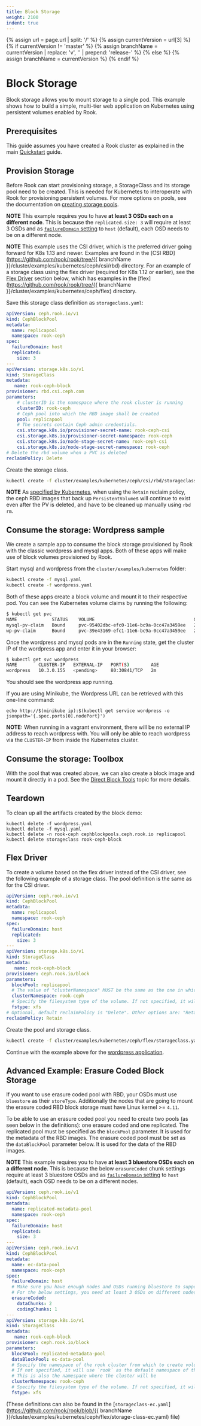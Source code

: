 ```yaml
---
title: Block Storage
weight: 2100
indent: true
---
```

{% assign url = page.url | split: '/' %}
{% assign currentVersion = url[3] %}
{% if currentVersion != 'master' %}
{% assign branchName = currentVersion | replace: 'v', '' | prepend: 'release-' %}
{% else %}
{% assign branchName = currentVersion %}
{% endif %}
# Block Storage

Block storage allows you to mount storage to a single pod. This example shows how to build a simple, multi-tier web application on Kubernetes using persistent volumes enabled by Rook.

## Prerequisites

This guide assumes you have created a Rook cluster as explained in the main [Quickstart](ceph-quickstart.md) guide.

## Provision Storage

Before Rook can start provisioning storage, a StorageClass and its storage pool need to be created. This is needed for Kubernetes to interoperate with Rook for provisioning persistent volumes. For more options on pools, see the documentation on [creating storage pools](ceph-pool-crd.md).

**NOTE** This example requires you to have **at least 3 OSDs each on a different node**.
This is because the `replicated.size: 3` will require at least 3 OSDs and as [`failureDomain` setting](ceph-pool-crd.md#spec) to `host` (default), each OSD needs to be on a different node.

**NOTE** This example uses the CSI driver, which is the preferred driver going forward for K8s 1.13 and newer. Examples are found in the [CSI RBD](https://github.com/rook/rook/tree/{{ branchName }}/cluster/examples/kubernetes/ceph/csi/rbd) directory. For an example of a storage class using the flex driver (required for K8s 1.12 or earlier), see the [Flex Driver](#flex-driver) section below, which has examples in the [flex](https://github.com/rook/rook/tree/{{ branchName }}/cluster/examples/kubernetes/ceph/flex) directory.

Save this storage class definition as `storageclass.yaml`:

```yaml
apiVersion: ceph.rook.io/v1
kind: CephBlockPool
metadata:
  name: replicapool
  namespace: rook-ceph
spec:
  failureDomain: host
  replicated:
    size: 3
---
apiVersion: storage.k8s.io/v1
kind: StorageClass
metadata:
   name: rook-ceph-block
provisioner: rbd.csi.ceph.com
parameters:
    # clusterID is the namespace where the rook cluster is running
    clusterID: rook-ceph
    # Ceph pool into which the RBD image shall be created
    pool: replicapool
    # The secrets contain Ceph admin credentials.
    csi.storage.k8s.io/provisioner-secret-name: rook-ceph-csi
    csi.storage.k8s.io/provisioner-secret-namespace: rook-ceph
    csi.storage.k8s.io/node-stage-secret-name: rook-ceph-csi
    csi.storage.k8s.io/node-stage-secret-namespace: rook-ceph
# Delete the rbd volume when a PVC is deleted
reclaimPolicy: Delete
```

Create the storage class.
```bash
kubectl create -f cluster/examples/kubernetes/ceph/csi/rbd/storageclass.yaml
```

**NOTE** As [specified by Kubernetes](https://v1-13.docs.kubernetes.io/docs/concepts/storage/persistent-volumes/#retain), when using the `Retain` reclaim policy, the ceph RBD images that back up `PersistentVolume`s will continue to exist even after the PV is deleted, and have to be cleaned up manually using `rbd rm`.

## Consume the storage: Wordpress sample

We create a sample app to consume the block storage provisioned by Rook with the classic wordpress and mysql apps.
Both of these apps will make use of block volumes provisioned by Rook.

Start mysql and wordpress from the `cluster/examples/kubernetes` folder:

```bash
kubectl create -f mysql.yaml
kubectl create -f wordpress.yaml
```

Both of these apps create a block volume and mount it to their respective pod. You can see the Kubernetes volume claims by running the following:

```bash
$ kubectl get pvc
NAME             STATUS    VOLUME                                     CAPACITY   ACCESSMODES   AGE
mysql-pv-claim   Bound     pvc-95402dbc-efc0-11e6-bc9a-0cc47a3459ee   20Gi       RWO           1m
wp-pv-claim      Bound     pvc-39e43169-efc1-11e6-bc9a-0cc47a3459ee   20Gi       RWO           1m
```

Once the wordpress and mysql pods are in the `Running` state, get the cluster IP of the wordpress app and enter it in your browser:

```bash
$ kubectl get svc wordpress
NAME        CLUSTER-IP   EXTERNAL-IP   PORT(S)        AGE
wordpress   10.3.0.155   <pending>     80:30841/TCP   2m
```

You should see the wordpress app running.

If you are using Minikube, the Wordpress URL can be retrieved with this one-line command:

```console
echo http://$(minikube ip):$(kubectl get service wordpress -o jsonpath='{.spec.ports[0].nodePort}')
```

**NOTE:** When running in a vagrant environment, there will be no external IP address to reach wordpress with.  You will only be able to reach wordpress via the `CLUSTER-IP` from inside the Kubernetes cluster.

## Consume the storage: Toolbox

With the pool that was created above, we can also create a block image and mount it directly in a pod. See the [Direct Block Tools](direct-tools.md#block-storage-tools) topic for more details.

## Teardown

To clean up all the artifacts created by the block demo:

```
kubectl delete -f wordpress.yaml
kubectl delete -f mysql.yaml
kubectl delete -n rook-ceph cephblockpools.ceph.rook.io replicapool
kubectl delete storageclass rook-ceph-block
```

## Flex Driver

To create a volume based on the flex driver instead of the CSI driver, see the following example of a storage class.
The pool definition is the same as for the CSI driver.

```yaml
apiVersion: ceph.rook.io/v1
kind: CephBlockPool
metadata:
  name: replicapool
  namespace: rook-ceph
spec:
  failureDomain: host
  replicated:
    size: 3
---
apiVersion: storage.k8s.io/v1
kind: StorageClass
metadata:
   name: rook-ceph-block
provisioner: ceph.rook.io/block
parameters:
  blockPool: replicapool
  # The value of "clusterNamespace" MUST be the same as the one in which your rook cluster exist
  clusterNamespace: rook-ceph
  # Specify the filesystem type of the volume. If not specified, it will use `ext4`.
  fstype: xfs
# Optional, default reclaimPolicy is "Delete". Other options are: "Retain", "Recycle" as documented in https://kubernetes.io/docs/concepts/storage/storage-classes/
reclaimPolicy: Retain
```

Create the pool and storage class.
```bash
kubectl create -f cluster/examples/kubernetes/ceph/flex/storageclass.yaml
```

Continue with the example above for the [wordpress application](#consume-the-storage-wordpress-sample).

## Advanced Example: Erasure Coded Block Storage

If you want to use erasure coded pool with RBD, your OSDs must use `bluestore` as their `storeType`.
Additionally the nodes that are going to mount the erasure coded RBD block storage must have Linux kernel >= `4.11`.

To be able to use an erasure coded pool you need to create two pools (as seen below in the definitions): one erasure coded and one replicated.
The replicated pool must be specified as the `blockPool` parameter. It is used for the metadata of the RBD images.
The erasure coded pool must be set as the `dataBlockPool` parameter below. It is used for the data of the RBD images.

**NOTE** This example requires you to have **at least 3 bluestore OSDs each on a different node**.
This is because the below `erasureCoded` chunk settings require at least 3 bluestore OSDs and as [`failureDomain` setting](ceph-pool-crd.md#spec) to `host` (default), each OSD needs to be on a different nodes.

```yaml
apiVersion: ceph.rook.io/v1
kind: CephBlockPool
metadata:
  name: replicated-metadata-pool
  namespace: rook-ceph
spec:
  failureDomain: host
  replicated:
    size: 3
---
apiVersion: ceph.rook.io/v1
kind: CephBlockPool
metadata:
  name: ec-data-pool
  namespace: rook-ceph
spec:
  failureDomain: host
  # Make sure you have enough nodes and OSDs running bluestore to support the replica size or erasure code chunks.
  # For the below settings, you need at least 3 OSDs on different nodes (because the `failureDomain` is `host` by default).
  erasureCoded:
    dataChunks: 2
    codingChunks: 1
---
apiVersion: storage.k8s.io/v1
kind: StorageClass
metadata:
   name: rook-ceph-block
provisioner: ceph.rook.io/block
parameters:
  blockPool: replicated-metadata-pool
  dataBlockPool: ec-data-pool
  # Specify the namespace of the rook cluster from which to create volumes.
  # If not specified, it will use `rook` as the default namespace of the cluster.
  # This is also the namespace where the cluster will be
  clusterNamespace: rook-ceph
  # Specify the filesystem type of the volume. If not specified, it will use `ext4`.
  fstype: xfs
```


(These definitions can also be found in the [`storageclass-ec.yaml`](https://github.com/rook/rook/blob/{{ branchName }}/cluster/examples/kubernetes/ceph/flex/storage-class-ec.yaml) file)
